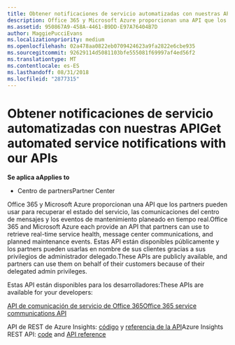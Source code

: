 ```yaml
---
title: Obtener notificaciones de servicio automatizadas con nuestras API | Centro de partners
description: Office 365 y Microsoft Azure proporcionan una API que los partners pueden usar para recuperar el estado del servicio, las comunicaciones del centro de mensajes y los eventos de mantenimiento planeado en tiempo real.
ms.assetid: 950867A9-458A-4461-B9DD-E97A76404B7D
author: MaggiePucciEvans
ms.localizationpriority: medium
ms.openlocfilehash: 02a478aa0822eb0709424623a9fa2822e6cbe935
ms.sourcegitcommit: 92629114d5081103bfe555081f69997af4ed56f2
ms.translationtype: MT
ms.contentlocale: es-ES
ms.lasthandoff: 08/31/2018
ms.locfileid: "2877315"
---
```

# <a name="get-automated-service-notifications-with-our-apis"></a><span data-ttu-id="fbb06-103">Obtener notificaciones de servicio automatizadas con nuestras API</span><span class="sxs-lookup"><span data-stu-id="fbb06-103">Get automated service notifications with our APIs</span></span>

**<span data-ttu-id="fbb06-104">Se aplica a</span><span class="sxs-lookup"><span data-stu-id="fbb06-104">Applies to</span></span>**

-  <span data-ttu-id="fbb06-105">Centro de partners</span><span class="sxs-lookup"><span data-stu-id="fbb06-105">Partner Center</span></span>

<span data-ttu-id="fbb06-106">Office 365 y Microsoft Azure proporcionan una API que los partners pueden usar para recuperar el estado del servicio, las comunicaciones del centro de mensajes y los eventos de mantenimiento planeado en tiempo real.</span><span class="sxs-lookup"><span data-stu-id="fbb06-106">Office 365 and Microsoft Azure each provide an API that partners can use to retrieve real-time service health, message center communications, and planned maintenance events.</span></span> <span data-ttu-id="fbb06-107">Estas API están disponibles públicamente y los partners pueden usarlas en nombre de sus clientes gracias a sus privilegios de administrador delegado.</span><span class="sxs-lookup"><span data-stu-id="fbb06-107">These APIs are publicly available, and partners can use them on behalf of their customers because of their delegated admin privileges.</span></span>

<span data-ttu-id="fbb06-108">Estas API están disponibles para los desarrolladores:</span><span class="sxs-lookup"><span data-stu-id="fbb06-108">These APIs are available for your developers:</span></span>

[<span data-ttu-id="fbb06-109">API de comunicación de servicio de Office 365</span><span class="sxs-lookup"><span data-stu-id="fbb06-109">Office 365 service communications API</span></span>](http://go.microsoft.com/fwlink/p/?LinkId=616899)

<span data-ttu-id="fbb06-110">API de REST de Azure Insights: [código](http://go.microsoft.com/fwlink/p/?LinkId=617299) y [referencia de la API](http://go.microsoft.com/fwlink/p/?LinkId=617300)</span><span class="sxs-lookup"><span data-stu-id="fbb06-110">Azure Insights REST API: [code](http://go.microsoft.com/fwlink/p/?LinkId=617299) and [API reference](http://go.microsoft.com/fwlink/p/?LinkId=617300)</span></span>

 

 



